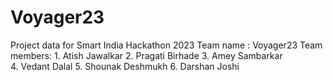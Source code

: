 # Voyager23

Project data for Smart India Hackathon 2023 
Team name : Voyager23
Team members:
    1. Atish Jawalkar 
    2. Pragati Birhade 
    3. Amey Sambarkar  
    4. Vedant Dalal 
    5. Shounak Deshmukh 
    6. Darshan Joshi
